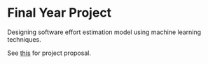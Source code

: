 # Final Year Project

Designing software effort estimation model using machine learning techniques.

See [this](https://github.com/ziqiwong228/fyp/blob/main/MCS17%20Project%20Plan.pdf) for project proposal.
